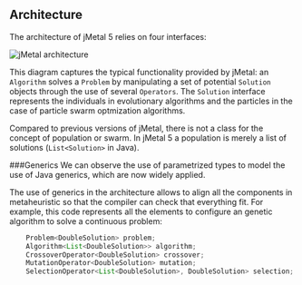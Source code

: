 <!--<div id='id-architecture'/>-->
## Architecture

The architecture of jMetal 5 relies on four interfaces: 

![jMetal architecture](https://github.com/jMetal/jMetalDocumentation/blob/master/figures/jMetal5CoreClassDiagram.png)

This diagram captures the typical functionality provided by jMetal: an `Algorithm` solves a `Problem` by manipulating a set of potential `Solution` objects through the use of several `Operators`. The `Solution` interface represents the individuals in evolutionary algorithms and the particles in the case of particle swarm optmization algorithms.

Compared to previous versions of jMetal, there is not a class for the concept of population or swarm. In jMetal 5 a population is merely a list of solutions (`List<Solution>` in Java).


###Generics
We can observe the use of parametrized types to model the use of Java generics, which are now widely applied.
 
The use of generics in the architecture allows to align all the components in metaheuristic so that the compiler can check that everything fit. For example, this code represents all the elements to configure an genetic algorithm to solve a continuous problem:

```java
    Problem<DoubleSolution> problem;
    Algorithm<List<DoubleSolution>> algorithm;
    CrossoverOperator<DoubleSolution> crossover;
    MutationOperator<DoubleSolution> mutation;
    SelectionOperator<List<DoubleSolution>, DoubleSolution> selection;
```
